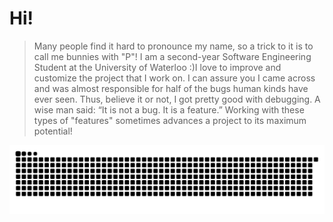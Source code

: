 # Hi! 

> Many people find it hard to pronounce my name, so a trick to it is to call me bunnies with "P"! I am a second-year Software Engineering Student at the University of Waterloo :)I love to improve and customize the project that I work on. I can assure you I came across and was almost responsible for half of the bugs human kinds have ever seen. Thus, believe it or not, I got pretty good with debugging. A wise man said: “It is not a bug. It is a feature.” Working with these types of "features" sometimes advances a project to its maximum potential!
>






![Snake animation](https://github.com/panizghi/panizghi/blob/output/github-contribution-grid-snake.svg)
